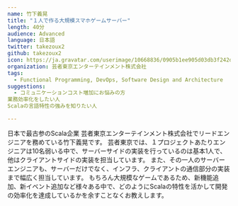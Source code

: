 ```yaml
---
name: 竹下義晃
title: "１人で作る大規模スマホゲームサーバー"
length: 40分
audience: Advanced
language: 日本語
twitter: takezoux2
github: takezoux2
icon: https://ja.gravatar.com/userimage/10668836/0905b1ee905d03db3f242d210785ee64.jpeg
organization: 芸者東京エンターテインメント株式会社
tags:
  - Functional Programming, DevOps, Software Design and Architecture
suggestions:
  - コミュニケーションコスト増加にお悩みの方
業務効率化をしたい人
Scalaの言語特性の強みを知りたい人

---
```

日本で最古参のScala企業 芸者東京エンターテインメント株式会社でリードエンジニアを務めている竹下義晃です。
芸者東京では、１プロジェクトあたりエンジニアは10名弱いる中で、サーバーサイドの実装を行っているのは基本1人で、他はクライアントサイドの実装を担当しています。
また、その一人のサーバーエンジニアも、サーバーだけでなく、インフラ、クライアントの通信部分の実装まで幅広く担当しています。
もちろん大規模なゲームであるため、新機能追加、新イベント追加など様々ある中で、どのようにScalaの特性を活かして開発の効率化を達成しているかを余すことなくお教えします。

